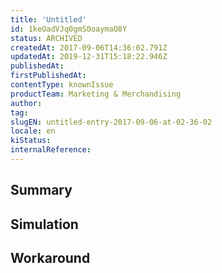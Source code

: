 ```yaml
---
title: 'Untitled'
id: 1keOadVJq0gmS0oaymaO8Y
status: ARCHIVED
createdAt: 2017-09-06T14:36:02.791Z
updatedAt: 2019-12-31T15:18:22.946Z
publishedAt: 
firstPublishedAt: 
contentType: knownIssue
productTeam: Marketing & Merchandising
author: 
tag: 
slugEN: untitled-entry-2017-09-06-at-02-36-02
locale: en
kiStatus: 
internalReference: 
---
```


## Summary



## Simulation



## Workaround



